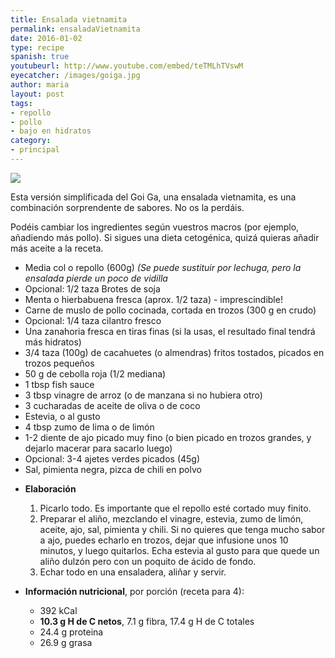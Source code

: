 ```yaml
---
title: Ensalada vietnamita
permalink: ensaladaVietnamita
date: 2016-01-02
type: recipe
spanish: true
youtubeurl: http://www.youtube.com/embed/teTMLhTVswM
eyecatcher: /images/goiga.jpg
author: maria
layout: post
tags: 
- repollo
- pollo
- bajo en hidratos
category: 
- principal
---
```

<img src="https://farm1.staticflickr.com/554/31583197911_a3e952bc5c_o_d.jpg" />

Esta versión simplificada del Goi Ga, una ensalada vietnamita, es una combinación sorprendente de sabores. No os la perdáis.

Podéis cambiar los ingredientes según vuestros macros (por ejemplo, añadiendo más pollo). Si sigues una dieta cetogénica, quizá quieras añadir más aceite a la receta.



<ul>
  <li>Media col o repollo (600g) <i>(Se puede sustituir por lechuga, pero la ensalada pierde un poco de vidilla</i></li>
  <li>Opcional: 1/2 taza Brotes de soja</li>
  <li>Menta o hierbabuena fresca (aprox. 1/2 taza) - imprescindible!</li>
  <li>Carne de muslo de pollo cocinada, cortada en trozos (300 g en crudo)</li>
  <li>Opcional: 1/4 taza cilantro fresco</li>
  <li>Una zanahoria fresca en tiras finas (si la usas, el resultado final tendrá más hidratos)</li>
  <li>3/4 taza (100g) de cacahuetes (o almendras) fritos tostados, picados en trozos pequeños</li>
  <li>50 g de cebolla roja (1/2 mediana)</li>
  <li>1 tbsp fish sauce</li>
  <li>3 tbsp vinagre de arroz (o de manzana si no hubiera otro)</li>
  <li>3 cucharadas de aceite de oliva o de coco</li>
  <li>Estevia, o al gusto</li>
  <li>4 tbsp zumo de lima o de limón</li>
  <li>1-2 diente de ajo picado muy fino (o bien picado en trozos grandes, y dejarlo macerar para sacarlo luego)</li>
  <li>Opcional: 3-4 ajetes verdes picados (45g)</li>
  <li>Sal, pimienta negra, pizca de chili en polvo</li>
</ul>

* **Elaboración**
  1. Picarlo todo. Es importante que el repollo esté cortado muy finito. 
  2. Preparar el aliño, mezclando el vinagre, estevia, zumo de limón, aceite, ajo, sal, pimienta y chili. Si no quieres que tenga mucho sabor a ajo, puedes echarlo en trozos, dejar que infusione unos 10 minutos, y luego quitarlos. Echa estevia al gusto para que quede un aliño dulzón pero con un poquito de ácido de fondo.
  3. Echar todo en una ensaladera, aliñar y servir.

* **Información nutricional**, por porción (receta para 4): 
  - 392 kCal
  - **10.3 g H de C netos**, 7.1 g fibra, 17.4 g H de C totales
  - 24.4 g proteina
  - 26.9 g grasa